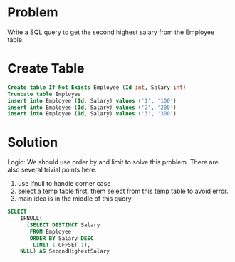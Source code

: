 
# Problem
Write a SQL query to get the second highest salary from the Employee table.


# Create Table

```sql
Create table If Not Exists Employee (Id int, Salary int)
Truncate table Employee
insert into Employee (Id, Salary) values ('1', '100')
insert into Employee (Id, Salary) values ('2', '200')
insert into Employee (Id, Salary) values ('3', '300')
```


# Solution

Logic: We should use order by and limit to solve this problem. There are also several trivial points here.
1. use ifnull to handle corner case
2. select a temp table first, them select from this temp table to avoid error.
3. main idea is in the middle of this query. 

```sql
SELECT
    IFNULL(
      (SELECT DISTINCT Salary
       FROM Employee
       ORDER BY Salary DESC
        LIMIT 1 OFFSET 1),
    NULL) AS SecondHighestSalary

```
